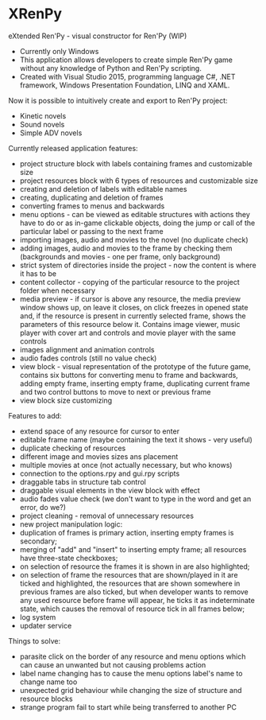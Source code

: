 # XRenPy
eXtended Ren'Py - visual constructor for Ren'Py (WIP)

- Currently only Windows
- This application allows developers to create simple Ren'Py game without any knowledge of Python and Ren'Py scripting.
- Created with Visual Studio 2015, programming language C#, .NET framework, Windows Presentation Foundation, LINQ and XAML.

Now it is possible to intuitively create and export to Ren'Py project:
- Kinetic novels
- Sound novels
- Simple ADV novels

Currently released application features:
- project structure block with labels containing frames and customizable size
- project resources block with 6 types of resources and customizable size
- creating and deletion of labels with editable names
- creating, duplicating and deletion of frames
- converting frames to menus and backwards
- menu options - can be viewed as editable structures with actions they have to do or as in-game clickable objects, doing the jump or call of the particular label or passing to the next frame
- importing images, audio and movies to the novel (no duplicate check)
- adding images, audio and movies to the frame by checking them (backgrounds and movies - one per frame, only background)
- strict system of directories inside the project - now the content is where it has to be
- content collector - copying of the particular resource to the project folder when necessary
- media preview - if cursor is above any resource, the media preview window shows up, on leave it closes, on click freezes in opened state and, if the resource is present in currently selected frame, shows the parameters of this resource below it. Contains image viewer, music player with cover art and controls and movie player with the same controls
- images alignment and animation controls
- audio fades controls (still no value check)
- view block - visual representation of the prototype of the future game, contains six buttons for converting menu to frame and backwards, adding empty frame, inserting empty frame, duplicating current frame and two control buttons to move to next or previous frame
- view block size customizing

Features to add:

- extend space of any resource for cursor to enter
- editable frame name (maybe containing the text it shows - very useful)
- duplicate checking of resources
- different image and movies sizes ans placement
- multiple movies at once (not actually necessary, but who knows)
- connection to the options.rpy and gui.rpy scripts
- draggable tabs in structure tab control
- draggable visual elements in the view block with effect
- audio fades value check (we don't want to type in the word and get an error, do we?)
- project cleaning - removal of unnecessary resources
- new project manipulation logic:
- duplication of frames is primary action, inserting empty frames is secondary;
- merging of "add" and "insert" to inserting empty frame; all resources have three-state checkboxes;
- on selection of resource the frames it is shown in are also highlighted;
- on selection of frame the resources that are shown/played in it are ticked and highlighted, the resources that are shown somewhere in previous frames are also ticked, but when developer wants to remove any used resource before frame will appear, he ticks it as indeterminate state, which causes the removal of resource tick in all frames below;
- log system
- updater service

Things to solve:
- parasite click on the border of any resource and menu options which can cause an unwanted but not causing problems action
- label name changing has to cause the menu options label's name to change name too
- unexpected grid behaviour while changing the size of structure and resource blocks
- strange program fail to start while being transferred to another PC
